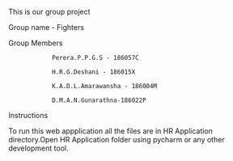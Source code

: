 This is our group project



Group name - Fighters



Group Members 

                Perera.P.P.G.S - 186057C

                H.R.G.Deshani - 186015X
                
                K.A.D.L.Amarawansha - 186004M
                
                D.M.A.N.Gunarathna-186022P



Instructions





To run this web appplication all the files are in HR Application directory.Open HR Application folder using pycharm or any other development tool.
